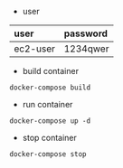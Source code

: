 - user

| user | password |
|:-|:-|
|ec2-user|1234qwer|

- build container
```
docker-compose build
```

- run container
```
docker-compose up -d
```

- stop container
```
docker-compose stop
```